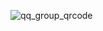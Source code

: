 ![qq_group_qrcode](https://user-images.githubusercontent.com/12907710/179137838-2acaee56-3887-4347-93b8-1adb5e43b768.jpg)
